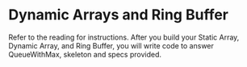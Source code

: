 # Dynamic Arrays and Ring Buffer

Refer to the reading for instructions.
After you build your Static Array, Dynamic Array, and Ring Buffer, you will write code to answer QueueWithMax, skeleton and specs provided. 
